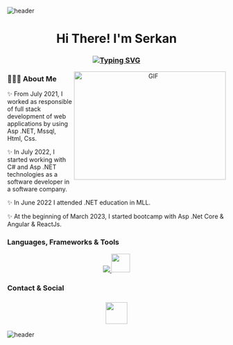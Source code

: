 ![header](https://capsule-render.vercel.app/api?type=wave&color=gradient&height=150&section=header)
 <h1 align="center">Hi There! I'm Serkan</h1>
<h3 align="center">
 
[![Typing SVG](https://readme-typing-svg.demolab.com?font=Edu+NSW+ACT+Foundation&weight=500&size=30&pause=1000&color=F70404&width=435&lines=FullStack+Software+Developer)](https://git.io/typing-svg)

</h3>


<a target="_blank" align="center">
  <img align="right" top="500" height="250" width="350" alt="GIF" src="https://media3.giphy.com/media/v1.Y2lkPTc5MGI3NjExZTBhMTEzNGI0NzNmYTFiNTQ0ZmRhM2M4ZTU2MGI1YzhmNDE1OGUzNyZjdD1n/2IudUHdI075HL02Pkk/giphy.gif">
</a>

### 👩🏼‍💻 About Me 

✨  From July 2021, I worked as responsible of full stack development of web applications by using Asp .NET, Mssql, Html, Css.

✨ In July 2022, I started working with C# and Asp .NET technologies as a software developer in a software company.

✨ In June 2022 I attended .NET education in MLL.

✨ At the beginning of March 2023, I started  bootcamp with Asp .Net Core & Angular & ReactJs. 



### Languages, Frameworks & Tools

<p align="center">
<a href="https://skillicons.dev">
    <img src="https://skillicons.dev/icons?&theme=light&i=dotnet,cs,java,spring,js,jquery,react,html,css,git,gitlab,github,docker,postgres"/>
    <img height="43" src="https://cdn.jsdelivr.net/gh/devicons/devicon/icons/microsoftsqlserver/microsoftsqlserver-plain.svg" />
  </a>
</p>

### Contact & Social
<h3 align="center">
 <a href="https://www.linkedin.com/in/mserkankaya/">
   <img height=50 src="https://cdn.jsdelivr.net/gh/devicons/devicon/icons/linkedin/linkedin-original.svg"/>
 </a>
</h3>

![header](https://capsule-render.vercel.app/api?type=wave&color=gradient&height=150&section=footer)
 

